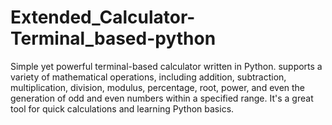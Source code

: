 # Extended_Calculator-Terminal_based-python
Simple yet powerful terminal-based calculator written in Python. supports a variety of mathematical operations, including addition, subtraction, multiplication, division, modulus, percentage, root, power, and even the generation of odd and even numbers within a specified range. It's a great tool for quick calculations and learning Python basics.
